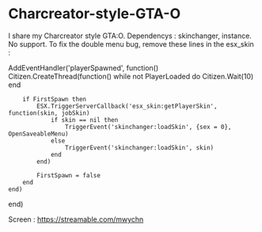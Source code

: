 # Charcreator-style-GTA-O
I share my Charcreator style GTA:O. Dependencys : skinchanger, instance. No support.
To fix the double menu bug, remove these lines in the esx_skin :

AddEventHandler('playerSpawned', function()
	Citizen.CreateThread(function()
		while not PlayerLoaded do
			Citizen.Wait(10)
		end

		if FirstSpawn then
			ESX.TriggerServerCallback('esx_skin:getPlayerSkin', function(skin, jobSkin)
				if skin == nil then
					TriggerEvent('skinchanger:loadSkin', {sex = 0}, OpenSaveableMenu)
				else
					TriggerEvent('skinchanger:loadSkin', skin)
				end
			end)

			FirstSpawn = false
		end
	end)
end)

Screen : https://streamable.com/mwychn
